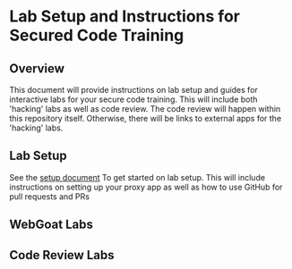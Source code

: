 # Lab Setup and Instructions for Secured Code Training

## Overview
This document will provide instructions on lab setup and guides for interactive labs for your secure code training. This will include both 'hacking' labs as well as code review. The code review will happen within this repository itself. Otherwise, there will be links to external apps for the 'hacking' labs.

## Lab Setup
See the [setup document](lab-setup.md) To get started on lab setup. This will include instructions on setting up your proxy app as well as how to use GitHub for pull requests and PRs

## WebGoat Labs


## Code Review Labs

